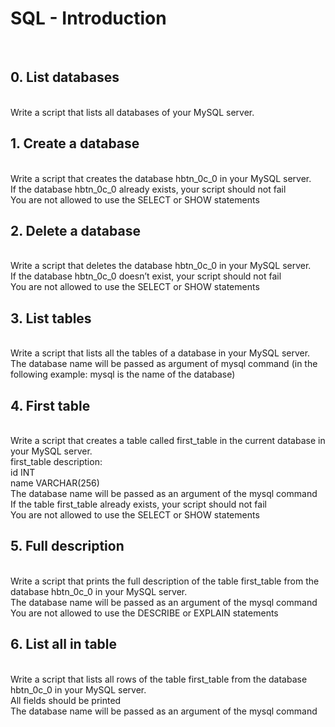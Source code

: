 <h1>SQL - Introduction</h1>
<br>
<h2>0. List databases</h2>
<br>
Write a script that lists all databases of your MySQL server.
<br>
<h2>1. Create a database</h2>
<br>
Write a script that creates the database hbtn_0c_0 in your MySQL server.
<br>
If the database hbtn_0c_0 already exists, your script should not fail
<br>You are not allowed to use the SELECT or SHOW statements
<br>
<h2>2. Delete a database</h2>
<br>
Write a script that deletes the database hbtn_0c_0 in your MySQL server.
<br>
If the database hbtn_0c_0 doesn’t exist, your script should not fail
<br>
You are not allowed to use the SELECT or SHOW statements
<br>
<h2>3. List tables</h2>
<br>
Write a script that lists all the tables of a database in your MySQL server.
<br>
The database name will be passed as argument of mysql command (in the following example: mysql is the name of the database)<br>
<h2>4. First table</h2>
<br>
Write a script that creates a table called first_table in the current database in your MySQL server.
<br>
first_table description:<br>
id INT<br>
name VARCHAR(256)<br>
The database name will be passed as an argument of the mysql command<br>
If the table first_table already exists, your script should not fail<br>
You are not allowed to use the SELECT or SHOW statements<br>
<h2>5. Full description</h2>
<br>
Write a script that prints the full description of the table first_table from the database hbtn_0c_0 in your MySQL server.
<br>
The database name will be passed as an argument of the mysql command<br>
You are not allowed to use the DESCRIBE or EXPLAIN statements<br>
<h2>6. List all in table</h2>
<br>
Write a script that lists all rows of the table first_table from the database hbtn_0c_0 in your MySQL server.
<br>
All fields should be printed<br>
The database name will be passed as an argument of the mysql command<br>
